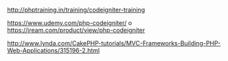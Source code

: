 http://phptraining.in/training/codeigniter-training

https://www.udemy.com/php-codeigniter/
o
https://jream.com/product/view/php-codeigniter

http://www.lynda.com/CakePHP-tutorials/MVC-Frameworks-Building-PHP-Web-Applications/315196-2.html
